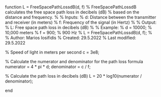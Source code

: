 function L = FreeSpacePathLossdB(d, f)
% FreeSpacePathLossdB calculates the free space path loss in decibels (dB)
% based on the distance and frequency.
%
% Inputs:
%   d: Distance between the transmitter and receiver (in meters)
%   f: Frequency of the signal (in Hertz)
%
% Output:
%   L: Free space path loss in decibels (dB)
%
% Example:
%   d = 10000;    % 10,000 meters
%   f = 900;      % 900 Hz
%   L = FreeSpacePathLossdB(d, f);
%
% Author: Marios Iosifidis
% Created: 29.5.2022
% Last modified: 29.5.2022

% Speed of light in meters per second
c = 3e8;

% Calculate the numerator and denominator for the path loss formula
numerator = 4 * pi * d;
denominator = c / f;

% Calculate the path loss in decibels (dB)
L = 20 * log10(numerator / denominator);

end
